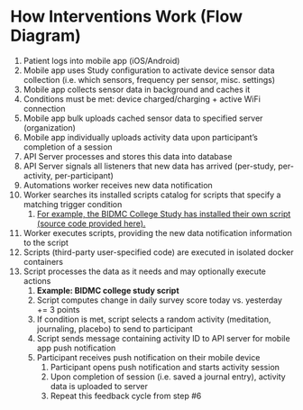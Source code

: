 # How Interventions Work (Flow Diagram)

1. Patient logs into mobile app (iOS/Android)
2. Mobile app uses Study configuration to activate device sensor data collection (i.e. which sensors, frequency per sensor, misc. settings)
3. Mobile app collects sensor data in background and caches it
4. Conditions must be met: device charged/charging + active WiFi connection
5. Mobile app bulk uploads cached sensor data to specified server (organization) 
6. Mobile app individually uploads activity data upon participant’s completion of a session
7. API Server processes and stores this data into database 
8. API Server signals all listeners that new data has arrived (per-study, per-activity, per-participant)
9. Automations worker receives new data notification
10. Worker searches its installed scripts catalog for scripts that specify a matching trigger condition
    1. [For example, the BIDMC College Study has installed their own script (source code provided here).](https://github.com/BIDMCDigitalPsychiatry/LAMP-college-study/blob/master/main.py)
11. Worker executes scripts, providing the new data notification information to the script
12. Scripts (third-party user-specified code) are executed in isolated docker containers
13. Script processes the data as it needs and may optionally execute actions
    1. **Example: BIDMC college study script**
    2. Script computes change in daily survey score today vs. yesterday += 3 points
    3. If condition is met, script selects a random activity (meditation, journaling, placebo) to send to participant 
    4. Script sends message containing activity ID to API server for mobile app push notification
    5. Participant receives push notification on their mobile device 
        1. Participant opens push notification and starts activity session
        2. Upon completion of session (i.e. saved a journal entry), activity data is uploaded to server
        3. Repeat this feedback cycle from step #6